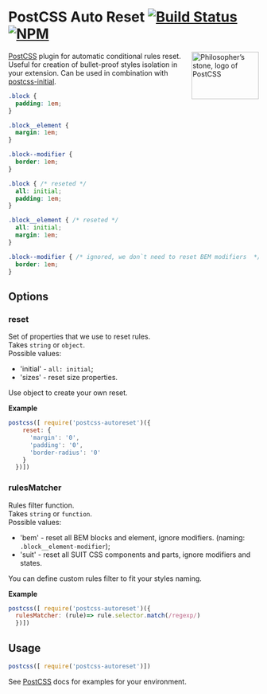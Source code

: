 # PostCSS Auto Reset [![Build Status][ci-img]][ci] [![NPM][npm-img]][npm]

<img align="right" width="135" height="95"
     title="Philosopher’s stone, logo of PostCSS"
     src="http://postcss.github.io/postcss/logo-leftp.png">

[PostCSS] plugin for automatic conditional rules reset. Useful for creation of 
bullet-proof styles isolation in your extension. Can be used in combination with
[postcss-initial][initial].


[PostCSS]: https://github.com/postcss/postcss
[ci-img]:  https://travis-ci.org/maximkoretskiy/postcss-autoreset.svg
[ci]:      https://travis-ci.org/maximkoretskiy/postcss-autoreset
[npm-img]: https://badge.fury.io/js/postcss-autoreset.svg
[npm]:     https://www.npmjs.com/package/postcss-autoreset
[initial]: https://github.com/maximkoretskiy/postcss-initial


```css
.block {
  padding: 1em;
}

.block__element {
  margin: 1em;
}

.block--modifier {
  border: 1em;
}

```

```css
.block { /* reseted */
  all: initial;
  padding: 1em;
}

.block__element { /* reseted */
  all: initial;
  margin: 1em;
}

.block--modifier { /* ignored, we don`t need to reset BEM modifiers  */
  border: 1em;
}
```

## Options 

### reset
Set of properties that we use to reset rules.  
Takes `string` or `object`.  
Possible values:
 - 'initial' - `all: initial`;
 - 'sizes' - reset size properties.

Use object to create your own reset.

**Example**
```js
postcss([ require('postcss-autoreset')({
    reset: {
      'margin': '0',
      'padding': '0',
      'border-radius': '0'
    }
  })])
```



### rulesMatcher
Rules filter function.  
Takes `string` or `function`.  
Possible values:
 - 'bem' - reset all BEM blocks and element, ignore modifiers. (naming: `.block__element-modifier`);
 - 'suit' - reset all SUIT CSS components and parts, ignore modifiers and states.

You can define custom rules filter to fit your styles naming.  

**Example**
```js
postcss([ require('postcss-autoreset')({
  rulesMatcher: (rule)=> rule.selector.match(/regexp/)
  })])
```


## Usage

```js
postcss([ require('postcss-autoreset')])
```

See [PostCSS] docs for examples for your environment.
